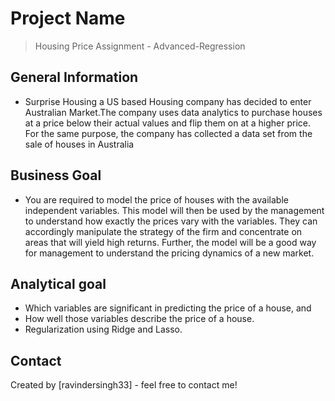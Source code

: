 # Project Name
> Housing Price Assignment - Advanced-Regression




## General Information
- Surprise Housing a US based Housing company has decided to enter Australian Market.The company uses data analytics to purchase houses at a price below their actual values and flip them on at a higher price. For the same purpose, the company has collected a data set from the sale of houses in Australia


## Business Goal
- You are required to model the price of houses with the available independent variables. This model will then be used by the management to understand how exactly the prices vary with the variables. They can accordingly manipulate the strategy of the firm and concentrate on areas that will yield high returns. Further, the model will be a good way for management to understand the pricing dynamics of a new market.


## Analytical goal
- Which variables are significant in predicting the price of a house, and
- How well those variables describe the price of a house.
- Regularization using Ridge and Lasso.




## Contact
Created by [ravindersingh33] - feel free to contact me!


